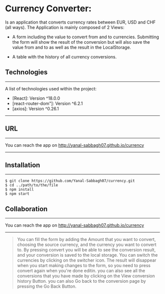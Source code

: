 # Currency Converter:

Is an application that converts currency rates between EUR, USD and CHF (all ways).
The Application is mainly composed of 2 Views:

- A form including the value to convert from and to currencies. Submitting
  the form will show the result of the conversion but will also save the
  value from and to as well as the result in the LocalStorage.

- A table with the history of all currency conversions.

## Technologies

---

A list of technologies used within the project:

- [React]: Version ^18.0.0
- [react-router-dom"]: Version ^6.2.1
- [axios]: Version ^0.26.1

---

## URL

---

You can reach the app on http://yanal-sabbagh07.github.io/currency

---

## Installation

---

```
$ git clone https://github.com/Yanal-Sabbagh07/currency.git
$ cd ../path/to/the/file
$ npm install
$ npm start
```

## Collaboration

---

You can reach the app on http://yanal-sabbagh07.github.io/currency

---

> You can fill the form by adding the Amount that you want to convert, choosing the source currency, and the currency you want to convert to.
> By pressing convert you will be able to see the conversion result, and your conversion is saved to the local storage.
> You can switch the currencies by clicking on the switcher icon.
> The result will disappear when you start making changes to the form, so you need to press convert again when you're done editin.
> you can also see all the conversions that you have made by clicking on the View conversion history Button.
> you can also Go back to the conversion page by pressing the Go Back Button.
